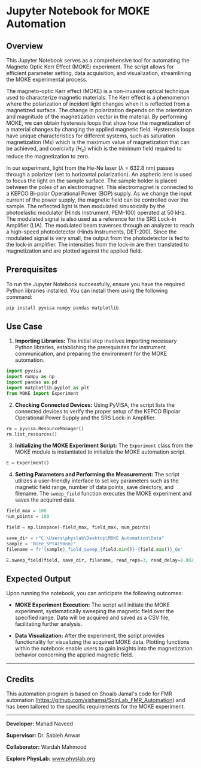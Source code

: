 # Jupyter Notebook for MOKE Automation

## Overview

This Jupyter Notebook serves as a comprehensive tool for automating the Magneto Optic Kerr Effect (MOKE) experiment. The script allows for efficient parameter setting, data acquisition, and visualization, streamlining the MOKE experimental process.

The magneto-optic Kerr effect (MOKE) is a non-invasive optical technique used to characterize magnetic materials. The Kerr effect is a phenomenon where the polarization of incident light changes when it is reflected from a magnetized surface. The change in polarization depends on the orientation and magnitude of the magnetization vector in the material. By performing MOKE, we can obtain hysteresis loops that show how the magnetization of a material changes by changing the applied magnetic field. Hysteresis loops have unique characteristics for different systems, such as saturation magnetization (Ms) which is the maximum value of magnetization that can be achieved, and coercivity ($H_c$) which is the minimum field required to reduce the magnetization to zero.

In our experiment, light from the He-Ne laser (λ = 632.8 nm) passes through a polarizer (set to horizontal polarization). An aspheric lens is used to focus the light on the sample surface. The sample holder is placed between the poles of an electromagnet. This electromagnet is connected to a KEPCO Bi-polar Operational Power (BOP) supply. As we change the input current of the power supply, the magnetic field can be controlled over the sample. The reflected light is then modulated sinusoidally by the photoelastic modulator (Hinds Instrument, PEM-100) operated at 50 kHz. The modulated signal is also used as a reference for the SRS Lock-in Amplifier (LIA). The modulated beam traverses through an analyzer to reach a high-speed photodetector (Hinds Instruments, DET-200). Since the modulated signal is very small, the output from the photodetector is fed to the lock-in amplifier. The intensities from the lock-in are then translated to magnetization and are plotted against the applied field.  


## Prerequisites

To run the Jupyter Notebook successfully, ensure you have the required Python libraries installed. You can install them using the following command:

```bash
pip install pyvisa numpy pandas matplotlib
```

## Use Case

1. **Importing Libraries:** The initial step involves importing necessary Python libraries, establishing the prerequisites for instrument communication, and preparing the environment for the MOKE automation.

```python
import pyvisa
import numpy as np
import pandas as pd
import matplotlib.pyplot as plt
from MOKE import Experiment
```

2. **Checking Connected Devices:** Using PyVISA, the script lists the connected devices to verify the proper setup of the KEPCO Bipolar Operational Power Supply and the SRS Lock-in Amplifier.

```python
rm = pyvisa.ResourceManager()
rm.list_resources()
```

3. **Initializing the MOKE Experiment Script:** The `Experiment` class from the MOKE module is instantiated to initialize the MOKE automation script.

```python
E = Experiment()
```

4. **Setting Parameters and Performing the Measurement:** The script utilizes a user-friendly interface to set key parameters such as the magnetic field range, number of data points, save directory, and filename. The `sweep_field` function executes the MOKE experiment and saves the acquired data.

```python
field_max = 100
num_points = 100

field = np.linspace(-field_max, field_max, num_points)

save_dir = r"C:\Users\physlab\Desktop\MOKE Automation\Data"
sample = 'NiFe_SPT4(50nm)'
filename = fr'{sample}_field_sweep_{field.min()}-{field.max()}_Oe'

E.sweep_field(field, save_dir, filename, read_reps=3, read_delay=0.002, sen=0.005)
```

## Expected Output

Upon running the notebook, you can anticipate the following outcomes:
  
- **MOKE Experiment Execution:** The script will initiate the MOKE experiment, systematically sweeping the magnetic field over the specified range. Data will be acquired and saved as a CSV file, facilitating further analysis.

- **Data Visualization:** After the experiment, the script provides functionality for visualizing the acquired MOKE data. Plotting functions within the notebook enable users to gain insights into the magnetization behavior concerning the applied magnetic field.

________________________________

## Credits
This automation program is based on Shoaib Jamal's code for FMR automation (https://github.com/sjshamsi/SpinLab_FMR_Automation) and has been tailored to the specific requirements for the MOKE experiment.

________________________________

**Developer:** Mahad Naveed 

**Supervisor:** Dr. Sabieh Anwar

**Collaborator:** Wardah Mahmood

**Explore PhysLab:** www.physlab.org

